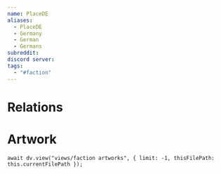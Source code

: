 ```yaml
---
name: PlaceDE
aliases:
  - PlaceDE
  - Germany
  - German
  - Germans
subreddit: 
discord server: 
tags:
  - "#faction"
---
```

# Relations

# Artwork
```dataviewjs
await dv.view("views/faction artworks", { limit: -1, thisFilePath: this.currentFilePath });
```